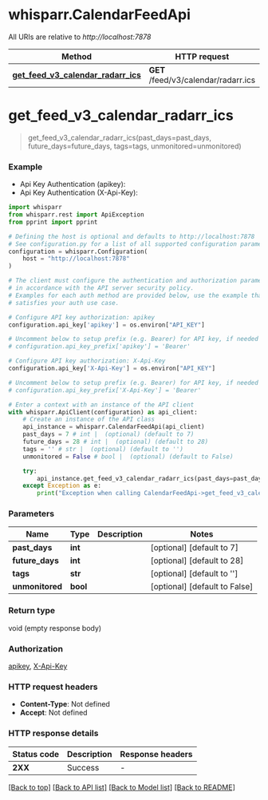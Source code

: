 # whisparr.CalendarFeedApi

All URIs are relative to *http://localhost:7878*

Method | HTTP request | Description
------------- | ------------- | -------------
[**get_feed_v3_calendar_radarr_ics**](CalendarFeedApi.md#get_feed_v3_calendar_radarr_ics) | **GET** /feed/v3/calendar/radarr.ics | 


# **get_feed_v3_calendar_radarr_ics**
> get_feed_v3_calendar_radarr_ics(past_days=past_days, future_days=future_days, tags=tags, unmonitored=unmonitored)

### Example

* Api Key Authentication (apikey):
* Api Key Authentication (X-Api-Key):

```python
import whisparr
from whisparr.rest import ApiException
from pprint import pprint

# Defining the host is optional and defaults to http://localhost:7878
# See configuration.py for a list of all supported configuration parameters.
configuration = whisparr.Configuration(
    host = "http://localhost:7878"
)

# The client must configure the authentication and authorization parameters
# in accordance with the API server security policy.
# Examples for each auth method are provided below, use the example that
# satisfies your auth use case.

# Configure API key authorization: apikey
configuration.api_key['apikey'] = os.environ["API_KEY"]

# Uncomment below to setup prefix (e.g. Bearer) for API key, if needed
# configuration.api_key_prefix['apikey'] = 'Bearer'

# Configure API key authorization: X-Api-Key
configuration.api_key['X-Api-Key'] = os.environ["API_KEY"]

# Uncomment below to setup prefix (e.g. Bearer) for API key, if needed
# configuration.api_key_prefix['X-Api-Key'] = 'Bearer'

# Enter a context with an instance of the API client
with whisparr.ApiClient(configuration) as api_client:
    # Create an instance of the API class
    api_instance = whisparr.CalendarFeedApi(api_client)
    past_days = 7 # int |  (optional) (default to 7)
    future_days = 28 # int |  (optional) (default to 28)
    tags = '' # str |  (optional) (default to '')
    unmonitored = False # bool |  (optional) (default to False)

    try:
        api_instance.get_feed_v3_calendar_radarr_ics(past_days=past_days, future_days=future_days, tags=tags, unmonitored=unmonitored)
    except Exception as e:
        print("Exception when calling CalendarFeedApi->get_feed_v3_calendar_radarr_ics: %s\n" % e)
```



### Parameters


Name | Type | Description  | Notes
------------- | ------------- | ------------- | -------------
 **past_days** | **int**|  | [optional] [default to 7]
 **future_days** | **int**|  | [optional] [default to 28]
 **tags** | **str**|  | [optional] [default to &#39;&#39;]
 **unmonitored** | **bool**|  | [optional] [default to False]

### Return type

void (empty response body)

### Authorization

[apikey](../README.md#apikey), [X-Api-Key](../README.md#X-Api-Key)

### HTTP request headers

 - **Content-Type**: Not defined
 - **Accept**: Not defined

### HTTP response details

| Status code | Description | Response headers |
|-------------|-------------|------------------|
**2XX** | Success |  -  |

[[Back to top]](#) [[Back to API list]](../README.md#documentation-for-api-endpoints) [[Back to Model list]](../README.md#documentation-for-models) [[Back to README]](../README.md)


